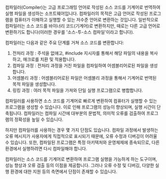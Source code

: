 컴파일러(Compiler)는 고급 프로그래밍 언어로 작성된 소스 코드를 기계어로 번역하여 실행 파일을 생성하는 소프트웨어입니다. 컴파일러의 목적은 고급 언어로 작성된 프로그램을 컴퓨터가 이해하고 실행할 수 있는 저수준 언어로 변환하는 것입니다. 일반적으로 컴파일러는 소스 코드를 바이너리 코드(기계어)로 변환하지만, 때로는 다른 고급 언어로 변환하기도 합니다(이러한 경우를 '소스-투-소스 컴파일'이라고 합니다).

컴파일러는 다음과 같은 주요 단계를 거쳐 소스 코드를 변환합니다:

1. 전처리 과정 : 주석을 없애고, #include 지시자를 통해서 해당 파일의 내용을 복사하고, 매크로를 치환 및 적용합니다.
2. 컴파일 과정 : 전처리 과정을 거친 파일을 컴파일하여 어셈블리어로된 파일을 생성합니다.
3. 어셈블리 과정 : 어셈블리어로된 파일은 어셈블리 과정을 통해서 기계어로 번역된 목적 파일을 생성합니다.
4. 링킹 과정 : 여러 목적 파일을 가져와 단일 실행 프로그램으로 병합합니다.

컴파일러를 사용하면 소스 코드를 기계어로 빠르게 변환하여 컴퓨터가 실행할 수 있는 프로그램을 생성할 수 있습니다. 이로 인해 프로그램의 성능이 향상되며, 실행 시간이 단축됩니다. 컴파일러는 컴파일 시간에 대부분의 문법적, 의미적 오류를 검출하여 프로그램의 정확성을 높일 수 있습니다.

하지만 컴파일러를 사용하는 경우 몇 가지 단점도 있습니다. 컴파일 과정에서 발생하는 오류 메시지가 사용자에게 직접적으로 표시되기 때문에, 오류 수정과 디버깅이 어려울 수 있습니다. 또한, 컴파일된 프로그램은 특정 아키텍처와 운영체제에 종속되므로, 다른 환경에서 실행하려면 다시 컴파일해야 합니다.

컴파일러는 소스 코드를 기계어로 변환하여 프로그램 실행을 가능하게 하는 도구이며, 성능 향상과 오류 검출 등의 이점을 제공합니다. 그러나 오류 수정 및 디버깅, 다양한 실행 환경에 대한 지원 등의 측면에서 단점이 존재할 수 있습니다.
